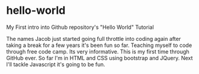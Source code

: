 # hello-world
My First intro into Github repository's "Hello World" Tutorial

The names Jacob just started going full throttle into coding again after taking a break for a few years
it's been fun so far. Teaching myself to code through free code camp. Its very informative.
This is my first time through GitHub ever. So far I'm in HTML and CSS using bootstrap and JQuery.
Next I'll tackle Javascript it's going to be fun.

